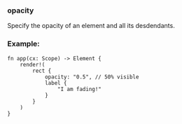 ### opacity

Specify the opacity of an element and all its desdendants.

### Example:

```rust, no_run
fn app(cx: Scope) -> Element {
    render!(
        rect {
            opacity: "0.5", // 50% visible
            label {
                "I am fading!"
            }
        }
    )
}
```